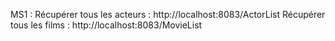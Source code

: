 
MS1 : 
Récupérer tous les acteurs : http://localhost:8083/ActorList
Récupérer tous les films : http://localhost:8083/MovieList

